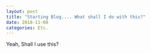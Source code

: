 ```yaml
---
layout: post
title: "Starting Blog.... What shall I do with this?"
date: 2018-11-08
categories: Etc.
---
```


Yeah, Shall I use this?
